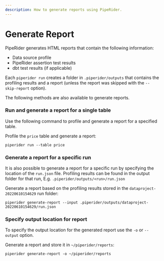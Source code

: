 ```yaml
---
description: How to generate reports using PipeRider.
---
```


# Generate Report

PipeRider generates HTML reports that contain the following information:

* Data source profile
* PipeRider assertion test results
* dbt test results (if applicable)

Each `piperider run` creates a folder in `.piperider/outputs` that contains the profiling results and a report (unless the report was skipped with the `--skip-report` option).

The following methods are also available to generate reports.

### Run and generate a report for a single table

Use the following command to profile and generate a report for a specified table.

Profile the `price` table and generate a report:

```shell
piperider run --table price
```

### Generate a report for a specific run

It is also possible to generate a report for a specific run by specifying the location of the `run.json` file. Profiling results can be found in the output folder for that run, E.g. `.piperider/outputs/<run>/run.json`

Generate a report based on the profiling results stored in the `dataproject-20220610154629` run folder:

```
piperider generate-report --input .piperider/outputs/dataproject-20220610154629/run.json
```

### Specify output location for report

To specify the output location for the generated report use the `-o` or `--output` option.

Generate a report and store it in `~/piperider/reports`:

```
piperider generate-report -o ~/piperider/reports
```
